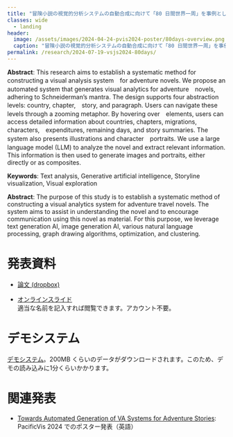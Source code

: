 ```yaml
---
title: "冒険小説の視覚的分析システムの自動合成に向けて「80 日間世界一周」を事例として（第52回 可視化情報シンポジウム＠那覇）"
classes: wide
  - landing
header:
  image: /assets/images/2024-04-24-pvis2024-poster/80days-overview.png
  caption: "冒険小説の視覚的分析システムの自動合成に向けて「80 日間世界一周」を事例として（第52回 可視化情報シンポジウム＠那覇）"
permalink: /research/2024-07-19-vsjs2024-80days/
---
```


**Abstract**: This research aims to establish a systematic method for constructing a visual analysis system　for adventure novels. We propose an automated system that generates visual analytics for adventure　novels, adhering to Schneiderman’s mantra. The design supports four abstraction levels: country, chapter,　story, and paragraph. Users can navigate these levels through a zooming metaphor. By hovering over　elements, users can access detailed information about countries, chapters, migrations, characters,　expenditures, remaining days, and story summaries. The system also presents illustrations and character　portraits. We use a large language model (LLM) to analyze the novel and extract relevant information.　This information is then used to generate images and portraits, either directly or as composites.

**Keywords**: Text analysis, Generative artificial intelligence, Storyline visualization, Visual exploration

**Abstract**: The purpose of this study is to establish a systematic method of constructing a visual analytics system for adventure travel novels. The system aims to assist in understanding the novel and to encourage communication using this novel as material. For this purpose, we leverage text generation AI, image generation AI, various natural language processing, graph drawing algorithms, optimization, and clustering.

# 発表資料

- [論文 (dropbox)](https://www.dropbox.com/scl/fi/sv42vc5iomvb0cb4qn16e/vjs24-maho-final.pdf?rlkey=jrcqqdf78cabo8xza5qpqd1xq&dl=0)

- [オンラインスライド](https://www.icloud.com/keynote/0342gOT66iLpS2KuV2F6CRlaw#2024-07-19_wakita-vissymp2024)<br/>適当な名前を記入すれば閲覧できます。アカウント不要。

# デモシステム

[デモシステム](https://bookgpt-a8472.web.app/output.html)。200MB くらいのデータがダウンロードされます。このため、デモの読み込みに1分くらいかかります。

# 関連発表

- [Towards Automated Generation of VA Systems for Adventure Stories](/smartnova/research/2024-04-24-pvis2024-poster/): PacificVis 2024 でのポスター発表（英語）
